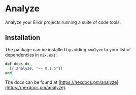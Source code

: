 # Analyze

Analyze your Elixir projects running a suite of code tools.

## Installation

The package can be installed
by adding `analyze` to your list of dependencies in `mix.exs`:

```elixir
def deps do
  [{:analyze, "~> 0.1.5"}]
end
```

The docs can be found at [https://hexdocs.pm/analyze](https://hexdocs.pm/analyze).
